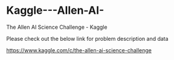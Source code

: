 # Kaggle---Allen-AI-
The Allen AI Science Challenge - Kaggle

Please check out the below link for problem description and data

https://www.kaggle.com/c/the-allen-ai-science-challenge
